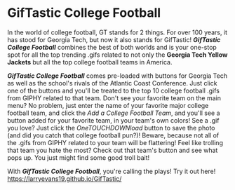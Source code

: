 # GifTastic College Football

In the world of college football, GT stands for 2 things.  For over 100 years, it has stood for Georgia Tech, but now it also stands for GifTastic!  **_GifTastic College Football_** combines the best of both worlds and is your one-stop spot for all the top trending .gifs related to not only the **Georgia Tech Yellow Jackets** but all the top college football teams in America.  

**_GifTastic College Football_** comes pre-loaded with buttons for Georgia Tech as well as the school's rivals of the Atlantic Coast Conference.  Just click one of the buttons and you'll be treated to the top 10 college football .gifs from GIPHY related to that team.  Don't see your favorite team on the main menu?  No problem, just enter the name of your favorite major college football team, and click the _Add a College Football Team_, and you'll see a button added for your favorite team, in your team's own colors!  See a .gif you love?  Just click the _OneTOUCHDOWNload_ button to save the photo (and did you catch that college football pun?)!  Beware, because not all of the .gifs from GIPHY related to your team will be flattering!  Feel like trolling that team you hate the most?  Check out that team's button and see what pops up. You just might find some good troll bait!

With **_GifTastic College Football_**, you're calling the plays!  Try it out here! https://larryevans19.github.io/GifTastic/
 
